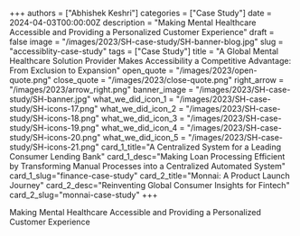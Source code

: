 +++
authors = ["Abhishek Keshri"]
categories = ["Case Study"]
date = 2024-04-03T00:00:00Z
description = "Making Mental Healthcare Accessible and Providing a Personalized Customer Experience"
draft = false
image = "/images/2023/SH-case-study/SH-banner-blog.jpg"
slug = "accessiblity-case-study"
tags = ["Case Study"]
title = "A Global Mental Healthcare Solution Provider Makes Accessibility a Competitive Advantage: From Exclusion to Expansion"
open_quote = "/images/2023/open-quote.png"
close_quote = "/images/2023/close-quote.png"
right_arrow = "/images/2023/arrow_right.png"
banner_image = "/images/2023/SH-case-study/SH-banner.jpg"
what_we_did_icon_1 = "/images/2023/SH-case-study/SH-icons-17.png"
what_we_did_icon_2 = "/images/2023/SH-case-study/SH-icons-18.png"
what_we_did_icon_3 = "/images/2023/SH-case-study/SH-icons-19.png"
what_we_did_icon_4 = "/images/2023/SH-case-study/SH-icons-20.png"
what_we_did_icon_5 = "/images/2023/SH-case-study/SH-icons-21.png"
card_1_title="A Centralized System for a Leading Consumer Lending Bank"
card_1_desc="Making Loan Processing Efficient by Transforming Manual Processes into a Centralized Automated System"
card_1_slug="finance-case-study"
card_2_title="Monnai: A Product Launch Journey"
card_2_desc="Reinventing Global Consumer Insights for Fintech"
card_2_slug="monnai-case-study"
+++

Making Mental Healthcare Accessible and Providing a Personalized Customer Experience
